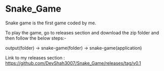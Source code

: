 # Snake_Game
Snake game is the first game coded by me.

To play the game, go to releases section and download the zip folder and then follow the below steps:-

output(folder) -> snake-game(folder) -> snake-game(application)


Link to my releases section : https://github.com/DevShah3007/Snake_Game/releases/tag/v0.1 
